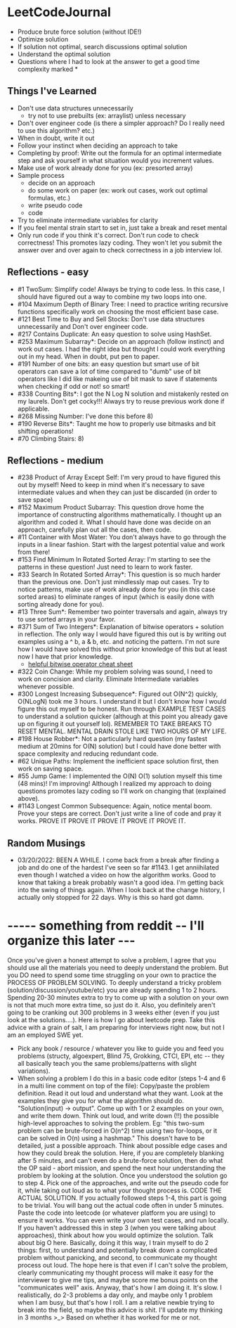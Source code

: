 # LeetCodeJournal
 - Produce brute force solution (without IDE!)
 - Optimize solution
 - If solution not optimal, search discussions optimal solution
 - Understand the optimal solution 
 - Questions where I had to look at the answer to get a good time complexity marked *

## Things I've Learned
 - Don't use data structures unnecessarily
   - try not to use prebuilts (ex: arraylist) unless necessary
 - Don't over engineer code (is there a simpler approach? Do I really need to use this algorithm? etc.)
 - When in doubt, write it out
 - Follow your instinct when deciding an approach to take
 - Completing by proof: Write out the formula for an optimal intermediate step and ask yourself in what situation would you increment values. 
 - Make use of work already done for you (ex: presorted array)
 - Sample process
   - decide on an approach
   - do some work on paper (ex: work out cases, work out optimal formulas, etc.)
   - write pseudo code 
   - code
 - Try to eliminate intermediate variables for clarity
 - If you feel mental strain start to set in, just take a break and reset mental
 - Only run code if you think it's correct. Don't run code to check correctness! This promotes lazy coding. They won't let you submit the answer over and over again to check correctness in a job interview lol. 

## Reflections - easy
 - #1 TwoSum: Simplify code! Always be trying to code less. In this case, I should have figured out a way to combine my two loops into one. 
 - #104 Maximum Depth of Binary Tree: I need to practice writing recursive functions specifically work on choosing the most efficient base case. 
 - #121 Best Time to Buy and Sell Stocks: Don't use data structures unnecessarily and Don't over engineer code.
 - #217 Contains Duplicate: An easy question to solve using HashSet. 
 - #253 Maximum Subarray*: Decide on an approach (follow instinct) and work out cases. I had the right idea but thought I could work everything out in my head. When in doubt, put pen to paper. 
 - #191 Number of one bits: an easy question but smart use of bit operators can save a lot of time compared to "dumb" use of bit operators like I did like makeing use of bit mask to save if statements when checking if odd or not! so smart!
 - #338 Counting Bits*: I got the N Log N solution and mistakenly rested on my laurels. Don't get cocky!!! Always try to reuse previous work done if applicable. 
 - #268 Missing Number: I've done this before 8)
 - #190 Reverse Bits*: Taught me how to properly use bitmasks and bit shifting operations!
 - #70 Climbing Stairs: 8)

## Reflections - medium 
 - #238 Product of Array Except Self: I'm very proud to have figured this out by myself! Need to keep in mind when it's necessary to save intermediate values and when they can just be discarded (in order to save space)
 - #152 Maximum Product Subarray: This question drove home the importance of constructing algorithms mathematically. I thought up an algorithm and coded it. What I should have done was decide on an approach, carefully plan out all the cases, then code. 
 - #11 Container with Most Water: You don't always have to go through the inputs in a linear fashion. Start with the largest potential value and work from there!
 - #153 Find Minimum In Rotated Sorted Array: I'm starting to see the patterns in these question! Just need to learn to work faster.
 - #33 Search In Rotated Sorted Array*: This question is so much harder than the previous one. Don't just mindlessly map out cases. Try to notice patterns, make use of work already done for you (in this case sorted areas) to eliminate ranges of input (which is easily done with sorting already done for you).
 - #13 Three Sum*: Remember two pointer traversals and again, always try to use sorted arrays in your favor. 
 - #371 Sum of Two Integers*: Explanation of bitwise operators + solution in reflection. The only way I would have figured this out is by writing out examples using a ^ b, a & b, etc. and noticing the pattern. I'm not sure how I would have solved this without prior knowledge of this but at least now I have that prior knowledge. 
   - [helpful bitwise operator cheat sheet](https://leetcode.com/problems/sum-of-two-integers/discuss/84278/A-summary%3A-how-to-use-bit-manipulation-to-solve-problems-easily-and-efficiently)
 - #322 Coin Change: While my problem solving was sound, I need to work on concision and clarity. Eliminate Intermediate variables whenever possible. 
 - #300 Longest Increasing Subsequence*: Figured out O(N^2) quickly, O(NLogN) took me 3 hours. I understand it but I don't know how I would figure this out myself to be honest. Run through EXAMPLE TEST CASES to understand a solution quicker (although at this point you already gave up on figuring it out yourself lol). REMEMBER TO TAKE BREAKS TO RESET MENTAL. MENTAL DRAIN STOLE LIKE TWO HOURS OF MY LIFE.
 - #198 House Robber*: Not a particularly hard question (my fastest medium at 20mins for O(N) solution) but I could have done better with space complexity and reducing redundant code. 
 - #62 Unique Paths: Implement the inefficient space solution first, then work on saving space. 
 - #55 Jump Game: I implemented the O(N) O(1) solution myself this time (48 mins)! I'm improving! Although I realized my approach to doing questions promotes lazy coding so I'll work on changing that (explained above).
 - #1143 Longest Common Subsequence: Again, notice mental boom. Prove your steps are correct. Don't just write a line of code and pray it works. PROVE IT PROVE IT PROVE IT PROVE IT PROVE IT. 

## Random Musings
 - 03/20/2022: BEEN A WHILE. I come back from a break after finding a job and do one of the hardest I've seen so far #1143. I get anniihilated even though I watched a video on how the algorithm works. Good to know that taking a break probably wasn't a good idea. I'm getting back into the swing of things again. When I look back at the change history, I actually only stopped for 22 days. Why is this so hard got damn. 






# ----- something from reddit -- I'll organize this later --- 

Once you've given a honest attempt to solve a problem, I agree that you should use all the materials you need to deeply understand the problem. But you DO need to spend some time struggling on your own to practice the PROCESS OF PROBLEM SOLVING.
To deeply understand a tricky problem (solution/discussion/youtube/etc) you are already spending 1 to 2 hours. Spending 20-30 minutes extra to try to come up with a solution on your own is not that much more extra time, so just do it. Also, you definitely aren't going to be cranking out 300 problems in 3 weeks either (even if you just look at the solutions....).
Here is how I go about leetcode prep. Take this advice with a grain of salt, I am preparing for interviews right now, but not I am an employed SWE yet.
- Pick any book / resource / whatever you like to guide you and feed you problems (structy, algoexpert, Blind 75, Grokking, CTCI, EPI, etc -- they all basically teach you the same problems/patterns with slight variations).
- When solving a problem I do this in a basic code editor (steps 1-4 and 6 in a multi line comment on top of the file):
Copy/paste the problem definition. Read it out loud and understand what they want.
Look at the examples they give you for what the algorithm should do. "Solution(input) -> output". Come up with 1 or 2 examples on your own, and write them down.
Think out loud, and write down (!!) the possible high-level approaches to solving the problem. Eg: "this two-sum problem can be brute-forced in O(n^2) time using two for-loops, or it can be solved in O(n) using a hashmap." This doesn't have to be detailed, just a possible approach. Think about possible edge cases and how they could break the solution.
Here, if you are completely blanking after 5 minutes, and can't even do a brute-force solution, then do what the OP said - abort mission, and spend the next hour understanding the problem by looking at the solution. Once you understood the solution go to step 4.
Pick one of the approaches, and write out the pseudo code for it, while taking out loud as to what your thought process is.
CODE THE ACTUAL SOLUTION. If you actually followed steps 1-4, this part is going to be trivial. You will bang out the actual code often in under 5 minutes. Paste the code into leetcode (or whatever platform you are using) to ensure it works. You can even write your own test cases, and run locally.
If you haven't addressed this in step 3 (when you were talking about approaches), think about how you would optimize the solution. Talk about big O here.
Basically, doing it this way, I train myself to do 2 things: first, to understand and potentially break down a complicated problem without panicking, and second, to communicate my thought process out loud. The hope here is that even if I can't solve the problem, clearly communicating my thought process will make it easy for the interviewer to give me tips, and maybe score me bonus points on the "communicates well" axis.
Anyway, that's how I am doing it. It's slow. I realistically, do 2-3 problems a day only, and maybe only 1 problem when I am busy, but that's how I roll.
I am a relative newbie trying to break into the field, so maybe this advice is shit. I'll update my thinking in 3 months >_> Based on whether it has worked for me or not.
